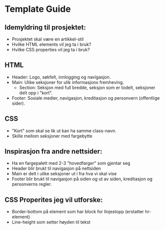 # Template Guide

## Idemyldring til prosjektet:
- Prosjektet skal være en artikkel-stil
- Hvilke HTML elements vil jeg ta i bruk?
- Hvilke CSS properties vil jeg ta i bruk?

## HTML

- Header: Logo, søkfelt, innlogging og navigasjon.
- Main: Ulike seksjoner for ulik informasjons fremheving.
  - Section: Seksjon med full bredde, seksjon som er todelt, seksjoner delt opp i "kort".
- Footer: Sosiale medier, navigasjon, kreditasjon og personvern (offentlige sider).

## CSS

- "Kort" som skal se lik ut kan ha samme class-navn.
- Skille mellom seksjoner med fargebytte

## Inspirasjon fra andre nettsider:

- Ha en fargepalett med 2-3 "hovedfarger" som gjentar seg
- Header blir brukt til navigasjon på nettsiden
- Main er delt i ulike seksjoner ut i fra hva vi skal vise
- Footer blir brukt til navigasjon på siden og ut av siden, kreditasjon og personverns regler.

## CSS Properites jeg vil utforske:

- Border-bottom på element som har block for linjestopp (erstatter hr-element)
- Line-height som setter høyden til tekst